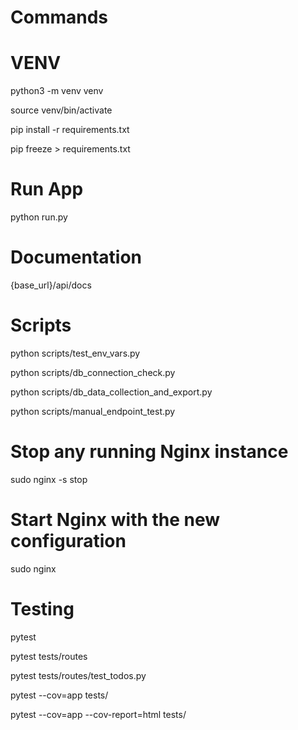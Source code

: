 # Commands

# VENV

python3 -m venv venv

source venv/bin/activate

pip install -r requirements.txt

pip freeze > requirements.txt



# Run App

python run.py

# Documentation

{base_url}/api/docs


# Scripts

python scripts/test_env_vars.py

python scripts/db_connection_check.py

python scripts/db_data_collection_and_export.py

python scripts/manual_endpoint_test.py



# Stop any running Nginx instance
sudo nginx -s stop

# Start Nginx with the new configuration
sudo nginx





# Testing

pytest

pytest tests/routes

pytest tests/routes/test_todos.py

pytest --cov=app tests/

pytest --cov=app --cov-report=html tests/


